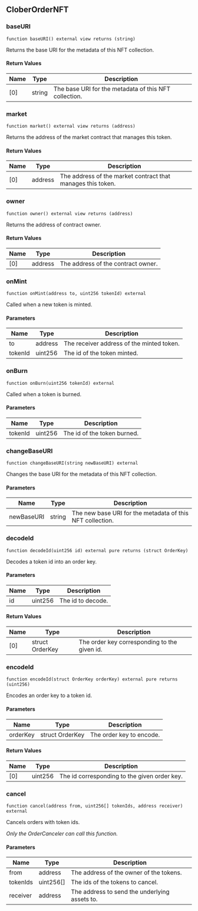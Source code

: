 ## CloberOrderNFT

### baseURI

```solidity
function baseURI() external view returns (string)
```

Returns the base URI for the metadata of this NFT collection.

#### Return Values

| Name | Type | Description |
| ---- | ---- | ----------- |
| [0] | string | The base URI for the metadata of this NFT collection. |

### market

```solidity
function market() external view returns (address)
```

Returns the address of the market contract that manages this token.

#### Return Values

| Name | Type | Description |
| ---- | ---- | ----------- |
| [0] | address | The address of the market contract that manages this token. |

### owner

```solidity
function owner() external view returns (address)
```

Returns the address of contract owner.

#### Return Values

| Name | Type | Description |
| ---- | ---- | ----------- |
| [0] | address | The address of the contract owner. |

### onMint

```solidity
function onMint(address to, uint256 tokenId) external
```

Called when a new token is minted.

#### Parameters

| Name | Type | Description |
| ---- | ---- | ----------- |
| to | address | The receiver address of the minted token. |
| tokenId | uint256 | The id of the token minted. |

### onBurn

```solidity
function onBurn(uint256 tokenId) external
```

Called when a token is burned.

#### Parameters

| Name | Type | Description |
| ---- | ---- | ----------- |
| tokenId | uint256 | The id of the token burned. |

### changeBaseURI

```solidity
function changeBaseURI(string newBaseURI) external
```

Changes the base URI for the metadata of this NFT collection.

#### Parameters

| Name | Type | Description |
| ---- | ---- | ----------- |
| newBaseURI | string | The new base URI for the metadata of this NFT collection. |

### decodeId

```solidity
function decodeId(uint256 id) external pure returns (struct OrderKey)
```

Decodes a token id into an order key.

#### Parameters

| Name | Type | Description |
| ---- | ---- | ----------- |
| id | uint256 | The id to decode. |

#### Return Values

| Name | Type | Description |
| ---- | ---- | ----------- |
| [0] | struct OrderKey | The order key corresponding to the given id. |

### encodeId

```solidity
function encodeId(struct OrderKey orderKey) external pure returns (uint256)
```

Encodes an order key to a token id.

#### Parameters

| Name | Type | Description |
| ---- | ---- | ----------- |
| orderKey | struct OrderKey | The order key to encode. |

#### Return Values

| Name | Type | Description |
| ---- | ---- | ----------- |
| [0] | uint256 | The id corresponding to the given order key. |

### cancel

```solidity
function cancel(address from, uint256[] tokenIds, address receiver) external
```

Cancels orders with token ids.

_Only the OrderCanceler can call this function._

#### Parameters

| Name | Type | Description |
| ---- | ---- | ----------- |
| from | address | The address of the owner of the tokens. |
| tokenIds | uint256[] | The ids of the tokens to cancel. |
| receiver | address | The address to send the underlying assets to. |

